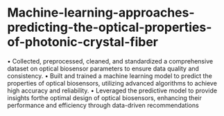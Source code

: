 # Machine-learning-approaches-predicting-the-optical-properties-of-photonic-crystal-fiber
• Collected, preprocessed, cleaned, and standardized a comprehensive dataset on optical biosensor parameters to ensure data 
  quality and consistency.
• Built and trained a machine learning model to predict the properties of optical biosensors, utilizing advanced algorithms 
  to achieve high accuracy and reliability.
• Leveraged the predictive model to provide insights forthe optimal design of optical biosensors, enhancing their 
  performance and efficiency through data-driven recommendations
